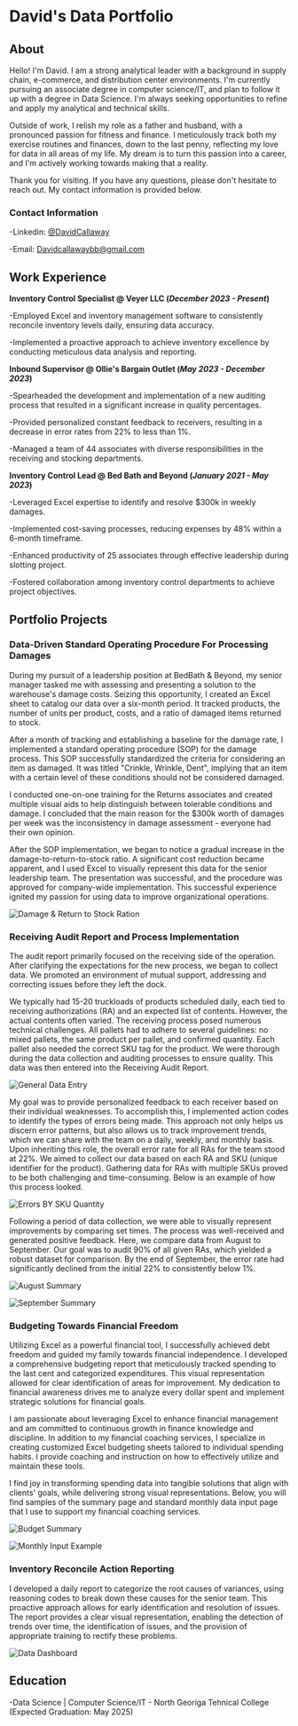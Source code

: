 # David's Data Portfolio

## About

Hello! I'm David. I am a strong analytical leader with a background in supply chain, e-commerce, and distribution center environments. I'm currently pursuing an associate degree in computer science/IT, and plan to follow it up with a degree in Data Science. I'm always seeking opportunities to refine and apply my analytical and technical skills.

Outside of work, I relish my role as a father and husband, with a pronounced passion for fitness and finance. I meticulously track both my exercise routines and finances, down to the last penny, reflecting my love for data in all areas of my life. My dream is to turn this passion into a career, and I'm actively working towards making that a reality.

Thank you for visiting. If you have any questions, please don't hesitate to reach out. My contact information is provided below.

### Contact Information
-Linkedin: [@DavidCallaway](http://linkedin.com/in/david-callaway-5657b322a)

-Email: Davidcallawaybb@gmail.com

## Work Experience
**Inventory Control Specialist @ Veyer LLC (_December 2023 - Present_)**

-Employed Excel and inventory management software to consistently reconcile inventory levels daily, ensuring data accuracy.

-Implemented a proactive approach to achieve inventory excellence by conducting meticulous data analysis and reporting.

**Inbound Supervisor @ Ollie's Bargain Outlet (_May 2023 - December 2023_)**

-Spearheaded the development and implementation of a new auditing process that resulted in a significant increase in quality percentages.

-Provided personalized constant feedback to receivers, resulting in a decrease in error rates from 22% to less than 1%.

-Managed a team of 44 associates with diverse responsibilities in the receiving and stocking departments.

**Inventory Control Lead @ Bed Bath and Beyond (_January 2021 - May 2023_)**

-Leveraged Excel expertise to identify and resolve $300k in weekly damages.

-Implemented cost-saving processes, reducing expenses by 48% within a 6-month timeframe.

-Enhanced productivity of 25 associates through effective leadership during slotting project.

-Fostered collaboration among inventory control departments to achieve project objectives.

## Portfolio Projects


### Data-Driven Standard Operating Procedure For Processing Damages

During my pursuit of a leadership position at BedBath & Beyond, my senior manager tasked me with assessing and presenting a solution to the warehouse's damage costs. Seizing this opportunity, I created an Excel sheet to catalog our data over a six-month period. It tracked products, the number of units per product, costs, and a ratio of damaged items returned to stock.

After a month of tracking and establishing a baseline for the damage rate, I implemented a standard operating procedure (SOP) for the damage process. This SOP successfully standardized the criteria for considering an item as damaged. It was titled "Crinkle, Wrinkle, Dent", implying that an item with a certain level of these conditions should not be considered damaged.

I conducted one-on-one training for the Returns associates and created multiple visual aids to help distinguish between tolerable conditions and damage. I concluded that the main reason for the $300k worth of damages per week was the inconsistency in damage assessment - everyone had their own opinion.

After the SOP implementation, we began to notice a gradual increase in the damage-to-return-to-stock ratio. A significant cost reduction became apparent, and I used Excel to visually represent this data for the senior leadership team. The presentation was successful, and the procedure was approved for company-wide implementation. This successful experience ignited my passion for using data to improve organizational operations.

![Damage & Return to Stock Ration](Files/dmgrtsratio.png)


### Receiving Audit Report and Process Implementation

The audit report primarily focused on the receiving side of the operation. After clarifying the expectations for the new process, we began to collect data. We promoted an environment of mutual support, addressing and correcting issues before they left the dock.

We typically had 15-20 truckloads of products scheduled daily, each tied to receiving authorizations (RA) and an expected list of contents. However, the actual contents often varied. The receiving process posed numerous technical challenges. All pallets had to adhere to several guidelines: no mixed pallets, the same product per pallet, and confirmed quantity. Each pallet also needed the correct SKU tag for the product. We were thorough during the data collection and auditing processes to ensure quality. This data was then entered into the Receiving Audit Report.

![General Data Entry](Files/rcvv.png)

My goal was to provide personalized feedback to each receiver based on their individual weaknesses. To accomplish this, I implemented action codes to identify the types of errors being made. This approach not only helps us discern error patterns, but also allows us to track improvement trends, which we can share with the team on a daily, weekly, and monthly basis. Upon inheriting this role, the overall error rate for all RAs for the team stood at 22%. We aimed to collect our data based on each RA and SKU (unique identifier for the product). Gathering data for RAs with multiple SKUs proved to be both challenging and time-consuming. Below is an example of how this process looked.

![Errors BY SKU Quantity](Files/rcv2.png)

Following a period of data collection, we were able to visually represent improvements by comparing set times. The process was well-received and generated positive feedback. Here, we compare data from August to September. Our goal was to audit 90% of all given RAs, which yielded a robust dataset for comparison. By the end of September, the error rate had significantly declined from the initial 22% to consistently below 1%.

![August Summary](Files/rcv4.png)

![September Summary](Files/rcv3.png) 

### Budgeting Towards Financial Freedom

Utilizing Excel as a powerful financial tool, I successfully achieved debt freedom and guided my family towards financial independence. I developed a comprehensive budgeting report that meticulously tracked spending to the last cent and categorized expenditures. This visual representation allowed for clear identification of areas for improvement. My dedication to financial awareness drives me to analyze every dollar spent and implement strategic solutions for financial goals. 

I am passionate about leveraging Excel to enhance financial management and am committed to continuous growth in finance knowledge and discipline. In addition to my financial coaching services, I specialize in creating customized Excel budgeting sheets tailored to individual spending habits. I provide coaching and instruction on how to effectively utilize and maintain these tools. 

I find joy in transforming spending data into tangible solutions that align with clients' goals, while delivering strong visual representations. Below, you will find samples of the summary page and standard monthly data input page that I use to support my financial coaching services.

![Budget Summary](Files/SummaryExamplePortfolio.png)


![Monthly Input Example](Files/MonthlyInputExamplePortfolio.png)


### Inventory Reconcile Action Reporting 

I developed a daily report to categorize the root causes of variances, using reasoning codes to break down these causes for the senior team. This proactive approach allows for early identification and resolution of issues. The report provides a clear visual representation, enabling the detection of trends over time, the identification of issues, and the provision of appropriate training to rectify these problems.

![Data Dashboard](Files/Pi80portfoliopic.png)


## Education
-Data Science | Computer Science/IT - North Georiga Tehnical College
 (Expected Graduation: May 2025)
